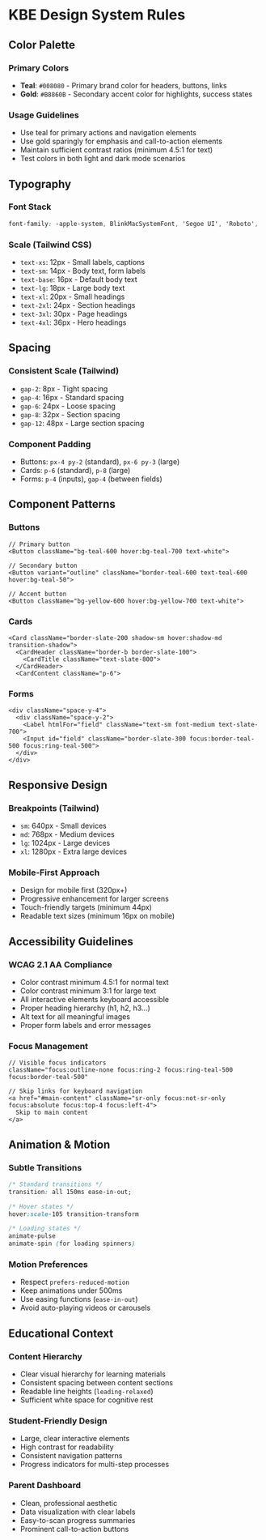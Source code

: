 # KBE Design System Rules

## Color Palette

### Primary Colors
- **Teal**: `#008080` - Primary brand color for headers, buttons, links
- **Gold**: `#B8860B` - Secondary accent color for highlights, success states

### Usage Guidelines
- Use teal for primary actions and navigation elements
- Use gold sparingly for emphasis and call-to-action elements
- Maintain sufficient contrast ratios (minimum 4.5:1 for text)
- Test colors in both light and dark mode scenarios

## Typography

### Font Stack
```css
font-family: -apple-system, BlinkMacSystemFont, 'Segoe UI', 'Roboto', 'Oxygen', 'Ubuntu', 'Cantarell', sans-serif;
```

### Scale (Tailwind CSS)
- `text-xs`: 12px - Small labels, captions
- `text-sm`: 14px - Body text, form labels
- `text-base`: 16px - Default body text
- `text-lg`: 18px - Large body text
- `text-xl`: 20px - Small headings
- `text-2xl`: 24px - Section headings
- `text-3xl`: 30px - Page headings
- `text-4xl`: 36px - Hero headings

## Spacing

### Consistent Scale (Tailwind)
- `gap-2`: 8px - Tight spacing
- `gap-4`: 16px - Standard spacing
- `gap-6`: 24px - Loose spacing
- `gap-8`: 32px - Section spacing
- `gap-12`: 48px - Large section spacing

### Component Padding
- Buttons: `px-4 py-2` (standard), `px-6 py-3` (large)
- Cards: `p-6` (standard), `p-8` (large)
- Forms: `p-4` (inputs), `gap-4` (between fields)

## Component Patterns

### Buttons
```tsx
// Primary button
<Button className="bg-teal-600 hover:bg-teal-700 text-white">

// Secondary button  
<Button variant="outline" className="border-teal-600 text-teal-600 hover:bg-teal-50">

// Accent button
<Button className="bg-yellow-600 hover:bg-yellow-700 text-white">
```

### Cards
```tsx
<Card className="border-slate-200 shadow-sm hover:shadow-md transition-shadow">
  <CardHeader className="border-b border-slate-100">
    <CardTitle className="text-slate-800">
  </CardHeader>
  <CardContent className="p-6">
```

### Forms
```tsx
<div className="space-y-4">
  <div className="space-y-2">
    <Label htmlFor="field" className="text-sm font-medium text-slate-700">
    <Input id="field" className="border-slate-300 focus:border-teal-500 focus:ring-teal-500">
  </div>
</div>
```

## Responsive Design

### Breakpoints (Tailwind)
- `sm`: 640px - Small devices
- `md`: 768px - Medium devices  
- `lg`: 1024px - Large devices
- `xl`: 1280px - Extra large devices

### Mobile-First Approach
- Design for mobile first (320px+)
- Progressive enhancement for larger screens
- Touch-friendly targets (minimum 44px)
- Readable text sizes (minimum 16px on mobile)

## Accessibility Guidelines

### WCAG 2.1 AA Compliance
- Color contrast minimum 4.5:1 for normal text
- Color contrast minimum 3:1 for large text
- All interactive elements keyboard accessible
- Proper heading hierarchy (h1, h2, h3...)
- Alt text for all meaningful images
- Proper form labels and error messages

### Focus Management
```tsx
// Visible focus indicators
className="focus:outline-none focus:ring-2 focus:ring-teal-500 focus:border-teal-500"

// Skip links for keyboard navigation
<a href="#main-content" className="sr-only focus:not-sr-only focus:absolute focus:top-4 focus:left-4">
  Skip to main content
</a>
```

## Animation & Motion

### Subtle Transitions
```css
/* Standard transitions */
transition: all 150ms ease-in-out;

/* Hover states */
hover:scale-105 transition-transform

/* Loading states */
animate-pulse
animate-spin (for loading spinners)
```

### Motion Preferences
- Respect `prefers-reduced-motion`
- Keep animations under 500ms
- Use easing functions (`ease-in-out`)
- Avoid auto-playing videos or carousels

## Educational Context

### Content Hierarchy
- Clear visual hierarchy for learning materials
- Consistent spacing between content sections
- Readable line heights (`leading-relaxed`)
- Sufficient white space for cognitive rest

### Student-Friendly Design
- Large, clear interactive elements
- High contrast for readability
- Consistent navigation patterns
- Progress indicators for multi-step processes

### Parent Dashboard
- Clean, professional aesthetic
- Data visualization with clear labels
- Easy-to-scan progress summaries
- Prominent call-to-action buttons